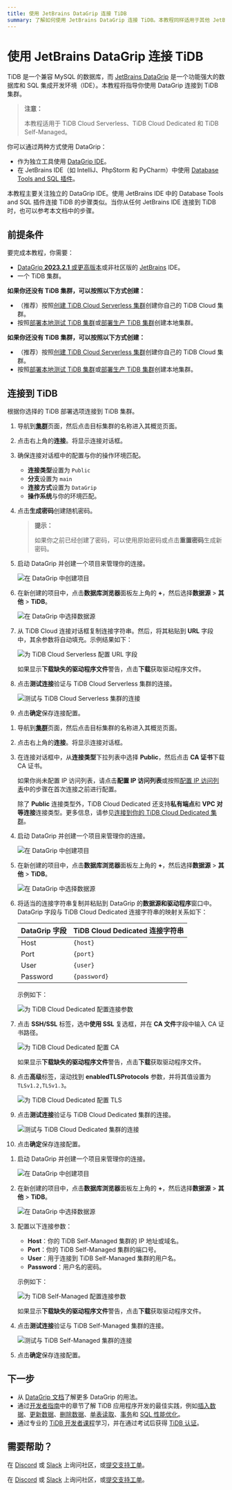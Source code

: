```yaml
---
title: 使用 JetBrains DataGrip 连接 TiDB
summary: 了解如何使用 JetBrains DataGrip 连接 TiDB。本教程同样适用于其他 JetBrains IDE（如 IntelliJ、PhpStorm 和 PyCharm）中可用的 Database Tools and SQL 插件。
---
```


# 使用 JetBrains DataGrip 连接 TiDB

TiDB 是一个兼容 MySQL 的数据库，而 [JetBrains DataGrip](https://www.jetbrains.com/help/datagrip/getting-started.html) 是一个功能强大的数据库和 SQL 集成开发环境（IDE）。本教程将指导你使用 DataGrip 连接到 TiDB 集群。

> **注意：**
>
> 本教程适用于 TiDB Cloud Serverless、TiDB Cloud Dedicated 和 TiDB Self-Managed。

你可以通过两种方式使用 DataGrip：

- 作为独立工具使用 [DataGrip IDE](https://www.jetbrains.com/datagrip/download)。
- 在 JetBrains IDE（如 IntelliJ、PhpStorm 和 PyCharm）中使用 [Database Tools and SQL 插件](https://www.jetbrains.com/help/idea/relational-databases.html)。

本教程主要关注独立的 DataGrip IDE。使用 JetBrains IDE 中的 Database Tools and SQL 插件连接 TiDB 的步骤类似。当你从任何 JetBrains IDE 连接到 TiDB 时，也可以参考本文档中的步骤。

## 前提条件

要完成本教程，你需要：

- [DataGrip **2023.2.1** 或更高版本](https://www.jetbrains.com/datagrip/download/)或非社区版的 [JetBrains](https://www.jetbrains.com/) IDE。
- 一个 TiDB 集群。

<CustomContent platform="tidb">

**如果你还没有 TiDB 集群，可以按照以下方式创建：**

- （推荐）按照[创建 TiDB Cloud Serverless 集群](/develop/dev-guide-build-cluster-in-cloud.md)创建你自己的 TiDB Cloud 集群。
- 按照[部署本地测试 TiDB 集群](/quick-start-with-tidb.md#deploy-a-local-test-cluster)或[部署生产 TiDB 集群](/production-deployment-using-tiup.md)创建本地集群。

</CustomContent>
<CustomContent platform="tidb-cloud">

**如果你还没有 TiDB 集群，可以按照以下方式创建：**

- （推荐）按照[创建 TiDB Cloud Serverless 集群](/develop/dev-guide-build-cluster-in-cloud.md)创建你自己的 TiDB Cloud 集群。
- 按照[部署本地测试 TiDB 集群](https://docs.pingcap.com/tidb/stable/quick-start-with-tidb#deploy-a-local-test-cluster)或[部署生产 TiDB 集群](https://docs.pingcap.com/tidb/stable/production-deployment-using-tiup)创建本地集群。

</CustomContent>

## 连接到 TiDB

根据你选择的 TiDB 部署选项连接到 TiDB 集群。

<SimpleTab>
<div label="TiDB Cloud Serverless">

1. 导航到[**集群**](https://tidbcloud.com/project/clusters)页面，然后点击目标集群的名称进入其概览页面。

2. 点击右上角的**连接**。将显示连接对话框。

3. 确保连接对话框中的配置与你的操作环境匹配。

    - **连接类型**设置为 `Public`
    - **分支**设置为 `main`
    - **连接方式**设置为 `DataGrip`
    - **操作系统**与你的环境匹配。

4. 点击**生成密码**创建随机密码。

    > **提示：**
    >
    > 如果你之前已经创建了密码，可以使用原始密码或点击**重置密码**生成新密码。

5. 启动 DataGrip 并创建一个项目来管理你的连接。

    ![在 DataGrip 中创建项目](https://docs-download.pingcap.com/media/images/docs/develop/datagrip-create-project.jpg)

6. 在新创建的项目中，点击**数据库浏览器**面板左上角的 **+**，然后选择**数据源** > **其他** > **TiDB**。

    ![在 DataGrip 中选择数据源](https://docs-download.pingcap.com/media/images/docs/develop/datagrip-data-source-select.jpg)

7. 从 TiDB Cloud 连接对话框复制连接字符串。然后，将其粘贴到 **URL** 字段中，其余参数将自动填充。示例结果如下：

    ![为 TiDB Cloud Serverless 配置 URL 字段](https://docs-download.pingcap.com/media/images/docs/develop/datagrip-url-paste.jpg)

    如果显示**下载缺失的驱动程序文件**警告，点击**下载**获取驱动程序文件。

8. 点击**测试连接**验证与 TiDB Cloud Serverless 集群的连接。

    ![测试与 TiDB Cloud Serverless 集群的连接](https://docs-download.pingcap.com/media/images/docs/develop/datagrip-test-connection.jpg)

9. 点击**确定**保存连接配置。

</div>
<div label="TiDB Cloud Dedicated">

1. 导航到[**集群**](https://tidbcloud.com/project/clusters)页面，然后点击目标集群的名称进入其概览页面。

2. 点击右上角的**连接**。将显示连接对话框。

3. 在连接对话框中，从**连接类型**下拉列表中选择 **Public**，然后点击 **CA 证书**下载 CA 证书。

    如果你尚未配置 IP 访问列表，请点击**配置 IP 访问列表**或按照[配置 IP 访问列表](https://docs.pingcap.com/tidbcloud/configure-ip-access-list)中的步骤在首次连接之前进行配置。

    除了 **Public** 连接类型外，TiDB Cloud Dedicated 还支持**私有端点**和 **VPC 对等连接**连接类型。更多信息，请参见[连接到你的 TiDB Cloud Dedicated 集群](https://docs.pingcap.com/tidbcloud/connect-to-tidb-cluster)。

4. 启动 DataGrip 并创建一个项目来管理你的连接。

    ![在 DataGrip 中创建项目](https://docs-download.pingcap.com/media/images/docs/develop/datagrip-create-project.jpg)

5. 在新创建的项目中，点击**数据库浏览器**面板左上角的 **+**，然后选择**数据源** > **其他** > **TiDB**。

    ![在 DataGrip 中选择数据源](https://docs-download.pingcap.com/media/images/docs/develop/datagrip-data-source-select.jpg)

6. 将适当的连接字符串复制并粘贴到 DataGrip 的**数据源和驱动程序**窗口中。DataGrip 字段与 TiDB Cloud Dedicated 连接字符串的映射关系如下：

    | DataGrip 字段 | TiDB Cloud Dedicated 连接字符串 |
    | -------------- | ------------------------------- |
    | Host           | `{host}`                        |
    | Port           | `{port}`                        |
    | User           | `{user}`                        |
    | Password       | `{password}`                    |

    示例如下：

    ![为 TiDB Cloud Dedicated 配置连接参数](https://docs-download.pingcap.com/media/images/docs/develop/datagrip-dedicated-connect.jpg)

7. 点击 **SSH/SSL** 标签，选中**使用 SSL** 复选框，并在 **CA 文件**字段中输入 CA 证书路径。

    ![为 TiDB Cloud Dedicated 配置 CA](https://docs-download.pingcap.com/media/images/docs/develop/datagrip-dedicated-ssl.jpg)

    如果显示**下载缺失的驱动程序文件**警告，点击**下载**获取驱动程序文件。

8. 点击**高级**标签，滚动找到 **enabledTLSProtocols** 参数，并将其值设置为 `TLSv1.2,TLSv1.3`。

    ![为 TiDB Cloud Dedicated 配置 TLS](https://docs-download.pingcap.com/media/images/docs/develop/datagrip-dedicated-advanced.jpg)

9. 点击**测试连接**验证与 TiDB Cloud Dedicated 集群的连接。

    ![测试与 TiDB Cloud Dedicated 集群的连接](https://docs-download.pingcap.com/media/images/docs/develop/datagrip-dedicated-test-connection.jpg)

10. 点击**确定**保存连接配置。

</div>
<div label="TiDB Self-Managed">

1. 启动 DataGrip 并创建一个项目来管理你的连接。

    ![在 DataGrip 中创建项目](https://docs-download.pingcap.com/media/images/docs/develop/datagrip-create-project.jpg)

2. 在新创建的项目中，点击**数据库浏览器**面板左上角的 **+**，然后选择**数据源** > **其他** > **TiDB**。

    ![在 DataGrip 中选择数据源](https://docs-download.pingcap.com/media/images/docs/develop/datagrip-data-source-select.jpg)

3. 配置以下连接参数：

    - **Host**：你的 TiDB Self-Managed 集群的 IP 地址或域名。
    - **Port**：你的 TiDB Self-Managed 集群的端口号。
    - **User**：用于连接到 TiDB Self-Managed 集群的用户名。
    - **Password**：用户名的密码。

    示例如下：

    ![为 TiDB Self-Managed 配置连接参数](https://docs-download.pingcap.com/media/images/docs/develop/datagrip-self-hosted-connect.jpg)

    如果显示**下载缺失的驱动程序文件**警告，点击**下载**获取驱动程序文件。

4. 点击**测试连接**验证与 TiDB Self-Managed 集群的连接。

    ![测试与 TiDB Self-Managed 集群的连接](https://docs-download.pingcap.com/media/images/docs/develop/datagrip-self-hosted-test-connection.jpg)

5. 点击**确定**保存连接配置。

</div>
</SimpleTab>

## 下一步

- 从 [DataGrip 文档](https://www.jetbrains.com/help/datagrip/getting-started.html)了解更多 DataGrip 的用法。
- 通过[开发者指南](/develop/dev-guide-overview.md)中的章节了解 TiDB 应用程序开发的最佳实践，例如[插入数据](/develop/dev-guide-insert-data.md)、[更新数据](/develop/dev-guide-update-data.md)、[删除数据](/develop/dev-guide-delete-data.md)、[单表读取](/develop/dev-guide-get-data-from-single-table.md)、[事务](/develop/dev-guide-transaction-overview.md)和 [SQL 性能优化](/develop/dev-guide-optimize-sql-overview.md)。
- 通过专业的 [TiDB 开发者课程](https://www.pingcap.com/education/)学习，并在通过考试后获得 [TiDB 认证](https://www.pingcap.com/education/certification/)。

## 需要帮助？

<CustomContent platform="tidb">

在 [Discord](https://discord.gg/DQZ2dy3cuc?utm_source=doc) 或 [Slack](https://slack.tidb.io/invite?team=tidb-community&channel=everyone&ref=pingcap-docs) 上询问社区，或[提交支持工单](/support.md)。

</CustomContent>

<CustomContent platform="tidb-cloud">

在 [Discord](https://discord.gg/DQZ2dy3cuc?utm_source=doc) 或 [Slack](https://slack.tidb.io/invite?team=tidb-community&channel=everyone&ref=pingcap-docs) 上询问社区，或[提交支持工单](https://tidb.support.pingcap.com/)。

</CustomContent>
